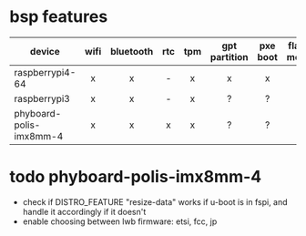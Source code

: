# bsp features
| device | wifi | bluetooth | rtc | tpm | gpt partition | pxe boot | flash mode | sdcard boot | emmc boot | fspi boot | secure boot |
|-|:-:|:-:|:-:|:-:|:-:|:-:|:-:|:-:|:-:|:-:|:-:|
| raspberrypi4-64 | x | x | - | x | x | x | x | x | - | - | - |
| raspberrypi3 | x | x | - | x | ? | ? | ? | x | - | - | - |
| phyboard-polis-imx8mm-4 | x | x | x | x | ? | ? | ? | x | ? |? | ? |

# todo phyboard-polis-imx8mm-4
 - check if DISTRO_FEATURE "resize-data" works if u-boot is in fspi, and handle
   it accordingly if it doesn't
 - enable choosing between lwb firmware: etsi, fcc, jp
